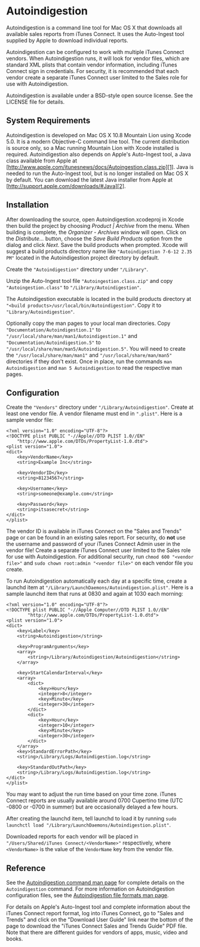 Autoindigestion
===============
Autoindigestion is a command line tool for Mac OS X that downloads all 
available sales reports from iTunes Connect.  It uses the Auto-Ingest tool 
supplied by Apple to download individual reports.

Autoindigestion can be configured to work with multiple iTunes Connect 
vendors.  When Autoindigestion runs, it will look for vendor files, which are
standard XML plists that contain vendor information, including iTunes Connect 
sign in credentials.  For security, it is recommended that each vendor create a 
separate iTunes Connect user limited to the Sales role for use with 
Autoindigestion.

Autoindigestion is available under a BSD-style open source license.  See the
LICENSE file for details.

System Requirements
-------------------
Autoindigestion is developed on Mac OS X 10.8 Mountain Lion using Xcode 5.0.
It is a modern Objective-C command line tool.  The current distribution is 
source only, so a Mac running Mountain Lion with Xcode installed is required.
Autoindigestion also depends on Apple's Auto-Ingest tool, a Java class 
available from Apple at 
[http://www.apple.com/itunesnews/docs/Autoingestion.class.zip][1].  Java is 
needed to run the Auto-Ingest tool, but is no longer installed on Mac OS X by
default.  You can download the latest Java installer from Apple at
[http://support.apple.com/downloads/#Java][2].

Installation
------------
After downloading the source, open Autoindigestion.xcodeproj in Xcode then
build the project by choosing _Product | Archive_ from the menu.  When building
is complete, the _Organizer - Archives_ window will open.  Click on the 
_Distribute..._ button, choose the _Save Build Products_ option from the
dialog and click _Next_.  Save the build products when prompted.  Xcode will
suggest a build products directory name like `"Autoindigestion 7-6-12 2.35 PM"` 
located in the Autoindigestion project directory by default.

Create the `"Autoindigestion"` directory under `"/Library"`.

Unzip the Auto-Ingest tool file `"Autoingestion.class.zip"` and copy 
`"Autoingestion.class"` to `"/Library/Autoindigestion"`.

The Autoindigestion executable is located in the build products directory at
`"<build products>/usr/local/bin/Autoindigestion"`.  Copy it to
`"Library/Autoindigestion"`.

Optionally copy the man pages to your local man directories.  Copy 
`"Documentation/Autoindigestion.1"` to 
`"/usr/local/share/man/man1/Autoindigestion.1"` and 
`"Documentation/Autoindigestion.5"` to
`"/usr/local/share/man/man5/Autoindigestion.5"`.  You will need to create the
`"/usr/local/share/man/man1"` and `"/usr/local/share/man/man5"` directories if 
they don't exist.  Once in place, run the commands `man Autoindigestion` and 
`man 5 Autoindigestion` to read the respective man pages.

Configuration
-------------
Create the `"Vendors"` directory under `"/Library/Autoindigestion"`.  Create
at least one vendor file.  A vendor filename must end in `".plist"`.  Here is a
sample vendor file:
    
    <?xml version="1.0" encoding="UTF-8"?>
    <!DOCTYPE plist PUBLIC "-//Apple//DTD PLIST 1.0//EN" 
        "http://www.apple.com/DTDs/PropertyList-1.0.dtd">
    <plist version="1.0">
    <dict>
        <key>VendorName</key>
        <string>Example Inc</string>
        
        <key>VendorID</key>
        <string>81234567</string>
        
        <key>Username</key>
        <string>someone@example.com</string>
        
        <key>Password</key>
        <string>itsasecret</string>
    </dict>
    </plist>
The vendor ID is available in iTunes Connect on the "Sales and Trends" page or
can be found in an existing sales report.  For security, do **not** use the 
username and password of your iTunes Connect Admin user in the vendor file!
Create a separate iTunes Connect user limited to the Sales role for use with 
Autoindigestion.  For additional security, run `chmod 600 "<vendor file>"` 
and `sudo chown root:admin "<vendor file>"` on each vendor file you create.

To run Autoindigestion automatically each day at a specific time, create a 
launchd item at `"/Library/LaunchDaemons/Autoindigestion.plist"`.  Here is a 
sample launchd item that runs at 0830 and again at 1030 each morning:
    
    <?xml version="1.0" encoding="UTF-8"?>
    <!DOCTYPE plist PUBLIC "-//Apple Computer//DTD PLIST 1.0//EN"
            "http://www.apple.com/DTDs/PropertyList-1.0.dtd">
    <plist version="1.0">
    <dict>
        <key>Label</key>
        <string>Autoindigestion</string>
        
        <key>ProgramArguments</key>
        <array>
            <string>/Library/Autoindigestion/Autoindigestion</string>
        </array>
        
        <key>StartCalendarInterval</key>
        <array>
            <dict>
                <key>Hour</key>
                <integer>8</integer>
                <key>Minute</key>
                <integer>30</integer>
            </dict>
            <dict>
                <key>Hour</key>
                <integer>10</integer>
                <key>Minute</key>
                <integer>30</integer>
            </dict>
        </array>
        <key>StandardErrorPath</key>
        <string>/Library/Logs/Autoindigestion.log</string>
        
        <key>StandardOutPath</key>
        <string>/Library/Logs/Autoindigestion.log</string>
    </dict>
    </plist>
You may want to adjust the run time based on your time zone.  iTunes Connect
reports are usually available around 0700 Cupertino time (UTC -0800 or -0700
in summer) but are occasionally delayed a few hours.

After creating the launchd item, tell launchd to load it by running 
`sudo launchctl load "/Library/LaunchDaemons/Autoindigestion.plist"`.

Downloaded reports for each vendor will be placed in
`"/Users/Shared/iTunes Connect/<VendorName>"` respectively, where `<VendorName>`
is the value of the `VendorName` key from the vendor file.

Reference
---------
See the [Autoindigestion command man page][3] for complete details on the
`Autoindigestion` command.  For more information on Autoindigestion 
configuration files, see the [Autoindigestion file formats man page][4].

For details on Apple's Auto-Ingest tool and complete information about the
iTunes Connect report format, log into iTunes Connect, go to "Sales and Trends"
and click on the "Download User Guide" link near the bottom of the page to
download the "iTunes Connect Sales and Trends Guide" PDF file.  Note that there
are different guides for vendors of apps, music, video and books.


[1]: http://www.apple.com/itunesnews/docs/Autoingestion.class.zip "Apple's Auto-Ingest tool"
[2]: http://support.apple.com/downloads/#Java "Mac OS X Java installer"
[3]: https://github.com/AblePear/Autoindigestion/blob/master/Documentation/Autoindigestion.1.txt "Autoindigestion command man page"
[4]: https://github.com/AblePear/Autoindigestion/blob/master/Documentation/Autoindigestion.5.txt "Autoindigestion file formats man page"
